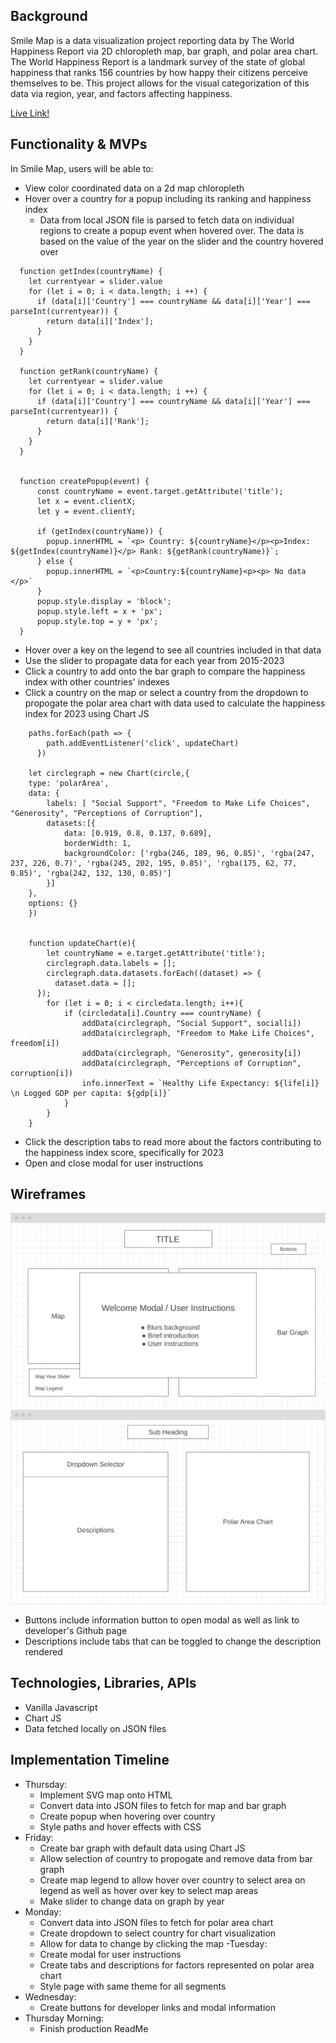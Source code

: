 ## Background
Smile Map is a data visualization project reporting data by The World Happiness Report via 2D chloropleth map, bar graph, and polar area chart. The World Happiness Report is a landmark survey of the state of global happiness that ranks 156 countries by how happy their citizens perceive themselves to be. This project allows for the visual categorization of this data via region, year, and factors affecting happiness. 

 <a href="https://michelleeli.github.io/Smile-Map/">Live Link!</a>

## Functionality & MVPs
In Smile Map, users will be able to:
- View color coordinated data on a 2d map chloropleth
- Hover over a country for a popup including its ranking and happiness index
    - Data from local JSON file is parsed to fetch data on individual regions to create a popup event when hovered over. The data is based on the value of the year on the slider and the country hovered over
``` 
  function getIndex(countryName) {
    let currentyear = slider.value
    for (let i = 0; i < data.length; i ++) {
      if (data[i]['Country'] === countryName && data[i]['Year'] === parseInt(currentyear)) {
        return data[i]['Index'];
      }
    }
  }

  function getRank(countryName) {
    let currentyear = slider.value
    for (let i = 0; i < data.length; i ++) {
      if (data[i]['Country'] === countryName && data[i]['Year'] === parseInt(currentyear)) {
        return data[i]['Rank'];
      }
    }
  }


  function createPopup(event) {
      const countryName = event.target.getAttribute('title');
      let x = event.clientX;  
      let y = event.clientY; 

      if (getIndex(countryName)) {
        popup.innerHTML = `<p> Country: ${countryName}</p><p>Index: ${getIndex(countryName)}</p> Rank: ${getRank(countryName)}`;
      } else {
        popup.innerHTML = `<p>Country:${countryName}<p><p> No data </p>`
      }
      popup.style.display = 'block';
      popup.style.left = x + 'px';
      popup.style.top = y + 'px';
  }
``` 
- Hover over a key on the legend to see all countries included in that data
- Use the slider to propagate data for each year from 2015-2023
- Click a country to add onto the bar graph to compare the happiness index with other countries' indexes
- Click a country on the map or select a country from the dropdown to propogate the polar area chart with data used to calculate the happiness index for 2023 using Chart JS
```
    paths.forEach(path => {
        path.addEventListener('click', updateChart)
      })

    let circlegraph = new Chart(circle,{
    type: 'polarArea',
    data: {
        labels: [ "Social Support", "Freedom to Make Life Choices", "Generosity", "Perceptions of Corruption"],
        datasets:[{
            data: [0.919, 0.8, 0.137, 0.689],
            borderWidth: 1,
            backgroundColor: ['rgba(246, 189, 96, 0.85)', 'rgba(247, 237, 226, 0.7)', 'rgba(245, 202, 195, 0.85)', 'rgba(175, 62, 77, 0.85)', 'rgba(242, 132, 130, 0.85)']
        }]
    },
    options: {}
    })


    function updateChart(e){
        let countryName = e.target.getAttribute('title');
        circlegraph.data.labels = [];
        circlegraph.data.datasets.forEach((dataset) => {
          dataset.data = [];
      });
        for (let i = 0; i < circledata.length; i++){
            if (circledata[i].Country === countryName) {
                addData(circlegraph, "Social Support", social[i])
                addData(circlegraph, "Freedom to Make Life Choices", freedom[i])
                addData(circlegraph, "Generosity", generosity[i])
                addData(circlegraph, "Perceptions of Corruption", corruption[i])
                info.innerText = `Healthy Life Expectancy: ${life[i]} \n Logged GDP per capita: ${gdp[i]}`
            }
        }
    }
```
- Click the description tabs to read more about the factors contributing to the happiness index score, specifically for 2023
- Open and close modal for user instructions 

## Wireframes
![Alt-text](wireframe1.png)
![Alt-text](wireframe2.png)

- Buttons include information button to open modal as well as link to developer's Github page
- Descriptions include tabs that can be toggled to change the description rendered 

## Technologies, Libraries, APIs
- Vanilla Javascript
- Chart JS
- Data fetched locally on JSON files

## Implementation Timeline
- Thursday: 
    - Implement SVG map onto HTML
    - Convert data into JSON files to fetch for map and bar graph
    - Create popup when hovering over country
    - Style paths and hover effects with CSS 
- Friday: 
    - Create bar graph with default data using Chart JS
    - Allow selection of country to propogate and remove data from bar graph
    - Create map legend to allow hover over country to select area on legend as well as hover over key to select map areas
    - Make slider to change data on graph by year
- Monday: 
    - Convert data into JSON files to fetch for polar area chart
    - Create dropdown to select country for chart visualization
    - Allow for data to change by clicking the map 
-Tuesday: 
    - Create modal for user instructions
    - Create tabs and descriptions for factors represented on polar area chart
    - Style page with same theme for all segments
- Wednesday: 
    - Create buttons for developer links and modal information
- Thursday Morning: 
    - Finish production ReadMe

